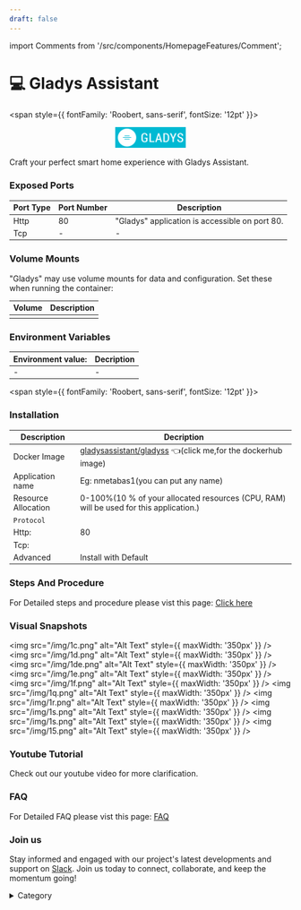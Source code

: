 ```yaml
---
draft: false
---
```

import Comments from '/src/components/HomepageFeatures/Comment';





# 💻 Gladys Assistant

<span style={{ fontFamily: 'Roobert, sans-serif', fontSize: '12pt' }}>

<p align="center">
  <img src="/img/llkm.png" alt="Alt Text" width="25%"/>
</p> 

Craft your perfect smart home experience with Gladys Assistant.


### Exposed Ports

| Port Type | Port Number | Description                              |
| --------- | ----------- | ---------------------------------------- |
| Http      | 80        | "Gladys" application is accessible on port 80. |
| Tcp       | -           | -             |

### Volume Mounts

"Gladys" may use volume mounts for data and configuration. Set these when running the container:

| Volume                         | Description                                |
| ------------------------------ | ------------------------------------------ |
|        |  |


### Environment Variables


|   **Environment value:**          | Decription                                                                                                               | 
| --------------------- | ------                                                                                                                   | 
|-       |  -                              |

</span>


<span style={{ fontFamily: 'Roobert, sans-serif', fontSize: '12pt' }}>

### Installation


|  Description          | Decription                                                                                                               | 
| --------------------- | ------                                                                                                                   | 
| Docker Image          |   [gladysassistant/gladyss](https://hub.docker.com/r/gladysassistant/gladys) 👈(click me,for the dockerhub image)                                   |
| Application name      |  Eg: nmetabas1(you can put any name)                                                                                        | 
| Resource Allocation   |  0-100%(10 % of your allocated resources (CPU, RAM) will be used for this application.)                                  | 
| `Protocol`            |                                                                                                                          | 
|  Http:                |     80                                                                                                                   |
|  Tcp:                 |                                                                                                                        | 
|    Advanced           |    Install with Default                                                                                                  |



### Steps And Procedure

For Detailed steps and procedure please vist this page: [Click here](https://techscaleinfinite.github.io/introduction/cloud-float/Steps%20and%20procedure)




### Visual Snapshots

<img src="/img/1c.png" alt="Alt Text" style={{ maxWidth: '350px' }} /> <img src="/img/1d.png" alt="Alt Text" style={{ maxWidth: '350px' }} /> <img src="/img/1de.png" alt="Alt Text" style={{ maxWidth: '350px' }} /> <img src="/img/1e.png" alt="Alt Text" style={{ maxWidth: '350px' }} />
<img src="/img/1f.png" alt="Alt Text" style={{ maxWidth: '350px' }} /> <img src="/img/1q.png" alt="Alt Text" style={{ maxWidth: '350px' }} /> <img src="/img/1r.png" alt="Alt Text" style={{ maxWidth: '350px' }} /> <img src="/img/1s.png" alt="Alt Text" style={{ maxWidth: '350px' }} /> <img src="/img/1s.png" alt="Alt Text" style={{ maxWidth: '350px' }} />
<img src="/img/15.png" alt="Alt Text" style={{ maxWidth: '350px' }} />


### Youtube Tutorial&#x20;

Check out our youtube video for more clarification.

### FAQ

For Detailed FAQ please vist this page: [FAQ](https://techscaleinfinite.github.io/FAQ)

### Join us

Stay informed and engaged with our project's latest developments and support on [Slack](https://app.slack.com/client/T04QS32JX6E/C04QKEWE146). Join us today to connect, collaborate, and keep the momentum going!&#x20;

<details>

<summary>Category</summary>

Kubernetes, cloud computing, DevOps, cloud services, hosting platform, container orchestration, cloud infrastructure, cloud deployment, cloud management, cloud technology, cloud solutions, monry, finance

</details>

</span>


<Comments />
